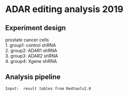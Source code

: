 # ADAR editing analysis 2019
## Experiment design
   prostate cancer cells <br>
      1. group1: control shRNA  <br>
      2. group2: ADAR1 shRNA  <br>
      3. group3: ADAR2 shRNA <br>
      4. group4: Xgene shRNA  <br>
      
## Analysis pipeline
    Input:  result tables from Redtools2.0
    
    
